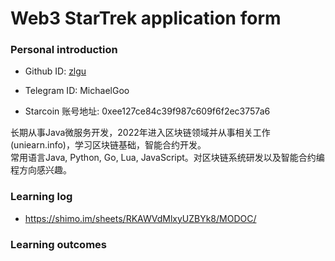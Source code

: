 
# Web3 StarTrek application form

### Personal introduction

* Github ID: [zlgu](https://github.com/zlgu)
  
* Telegram ID: MichaelGoo
  
* Starcoin 账号地址: 0xee127ce84c39f987c609f6f2ec3757a6

长期从事Java微服务开发，2022年进入区块链领域并从事相关工作(uniearn.info)，学习区块链基础，智能合约开发。  
常用语言Java, Python, Go, Lua, JavaScript。对区块链系统研发以及智能合约编程方向感兴趣。

### Learning log

* https://shimo.im/sheets/RKAWVdMlxyUZBYk8/MODOC/

### Learning outcomes


